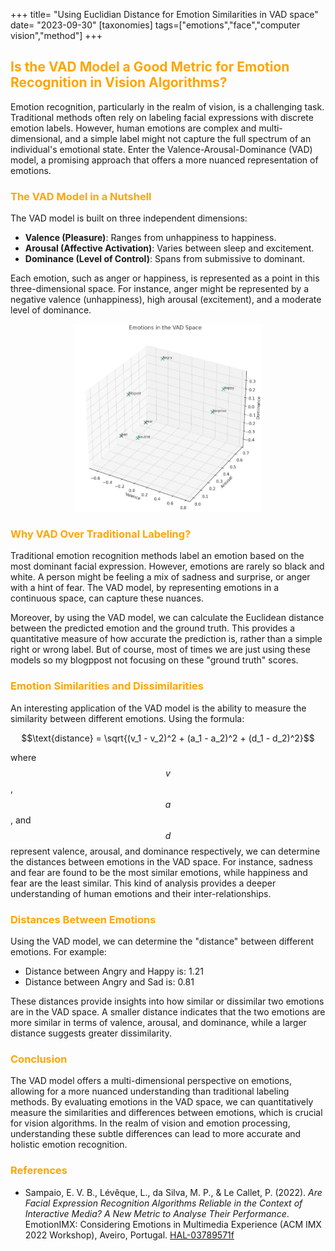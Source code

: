 +++
title= "Using Euclidian Distance for Emotion Similarities in VAD space"
date= "2023-09-30"
[taxonomies]
tags=["emotions","face","computer vision","method"]
+++

## <span style="color:orange;"> Is the VAD Model a Good Metric for Emotion Recognition in Vision Algorithms? </span>


Emotion recognition, particularly in the realm of vision, is a challenging task. Traditional methods often rely on labeling facial expressions with discrete emotion labels. However, human emotions are complex and multi-dimensional, and a simple label might not capture the full spectrum of an individual's emotional state. Enter the Valence-Arousal-Dominance (VAD) model, a promising approach that offers a more nuanced representation of emotions.

### <span style="color:orange;">The VAD Model in a Nutshell</span>

The VAD model is built on three independent dimensions:

- **Valence (Pleasure)**: Ranges from unhappiness to happiness.
- **Arousal (Affective Activation)**: Varies between sleep and excitement.
- **Dominance (Level of Control)**: Spans from submissive to dominant.

Each emotion, such as anger or happiness, is represented as a point in this three-dimensional space. For instance, anger might be represented by a negative valence (unhappiness), high arousal (excitement), and a moderate level of dominance.

<p align="center">
  <img src="/images/vad.png" alt="VAD Model" width="300" height="300">
</p>

### <span style="color:orange;">Why VAD Over Traditional Labeling?</span>

Traditional emotion recognition methods label an emotion based on the most dominant facial expression. However, emotions are rarely so black and white. A person might be feeling a mix of sadness and surprise, or anger with a hint of fear. The VAD model, by representing emotions in a continuous space, can capture these nuances.

Moreover, by using the VAD model, we can calculate the Euclidean distance between the predicted emotion and the ground truth. This provides a quantitative measure of how accurate the prediction is, rather than a simple right or wrong label. But of course, most of times we are just using these models so my blogppost not focusing on these "ground truth" scores. 


### <span style="color:orange;">Emotion Similarities and Dissimilarities</span>

An interesting application of the VAD model is the ability to measure the similarity between different emotions. Using the formula:

$$\text{distance} = \sqrt{(v_1 - v_2)^2 + (a_1 - a_2)^2 + (d_1 - d_2)^2}$$

where $$v$$, $$a$$, and $$d$$ represent valence, arousal, and dominance respectively, we can determine the distances between emotions in the VAD space. For instance, sadness and fear are found to be the most similar emotions, while happiness and fear are the least similar. This kind of analysis provides a deeper understanding of human emotions and their inter-relationships.

### <span style="color:orange;">Distances Between Emotions</span>

Using the VAD model, we can determine the "distance" between different emotions. For example:

- Distance between Angry and Happy is: 1.21
- Distance between Angry and Sad is: 0.81

These distances provide insights into how similar or dissimilar two emotions are in the VAD space. A smaller distance indicates that the two emotions are more similar in terms of valence, arousal, and dominance, while a larger distance suggests greater dissimilarity.

### <span style="color:orange;">Conclusion</span>

The VAD model offers a multi-dimensional perspective on emotions, allowing for a more nuanced understanding than traditional labeling methods. By evaluating emotions in the VAD space, we can quantitatively measure the similarities and differences between emotions, which is crucial for vision algorithms. In the realm of vision and emotion processing, understanding these subtle differences can lead to more accurate and holistic emotion recognition.

### <span style="color:orange;">References</span>

- Sampaio, E. V. B., Lévêque, L., da Silva, M. P., & Le Callet, P. (2022). *Are Facial Expression Recognition Algorithms Reliable in the Context of Interactive Media? A New Metric to Analyse Their Performance*. EmotionIMX: Considering Emotions in Multimedia Experience (ACM IMX 2022 Workshop), Aveiro, Portugal. [HAL-03789571f](https://hal.science/hal-03789571/document)